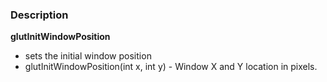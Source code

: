 ### Description

**glutInitWindowPosition**

* sets the initial window position
* glutInitWindowPosition(int x, int y) - Window X and Y location in pixels.
